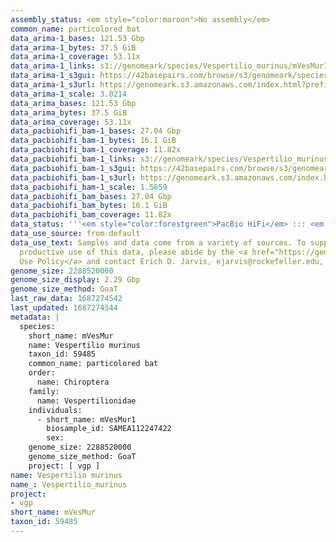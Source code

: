 ```yaml
---
assembly_status: <em style="color:maroon">No assembly</em>
common_name: particolored bat
data_arima-1_bases: 121.53 Gbp
data_arima-1_bytes: 37.5 GiB
data_arima-1_coverage: 53.11x
data_arima-1_links: s3://genomeark/species/Vespertilio_murinus/mVesMur1/genomic_data/arima/<br>
data_arima-1_s3gui: https://42basepairs.com/browse/s3/genomeark/species/Vespertilio_murinus/mVesMur1/genomic_data/arima/
data_arima-1_s3url: https://genomeark.s3.amazonaws.com/index.html?prefix=species/Vespertilio_murinus/mVesMur1/genomic_data/arima/
data_arima-1_scale: 3.0214
data_arima_bases: 121.53 Gbp
data_arima_bytes: 37.5 GiB
data_arima_coverage: 53.11x
data_pacbiohifi_bam-1_bases: 27.04 Gbp
data_pacbiohifi_bam-1_bytes: 16.1 GiB
data_pacbiohifi_bam-1_coverage: 11.82x
data_pacbiohifi_bam-1_links: s3://genomeark/species/Vespertilio_murinus/mVesMur1/genomic_data/pacbio_hifi/<br>
data_pacbiohifi_bam-1_s3gui: https://42basepairs.com/browse/s3/genomeark/species/Vespertilio_murinus/mVesMur1/genomic_data/pacbio_hifi/
data_pacbiohifi_bam-1_s3url: https://genomeark.s3.amazonaws.com/index.html?prefix=species/Vespertilio_murinus/mVesMur1/genomic_data/pacbio_hifi/
data_pacbiohifi_bam-1_scale: 1.5659
data_pacbiohifi_bam_bases: 27.04 Gbp
data_pacbiohifi_bam_bytes: 16.1 GiB
data_pacbiohifi_bam_coverage: 11.82x
data_status: '''<em style="color:forestgreen">PacBio HiFi</em> ::: <em style="color:forestgreen">Arima</em>'''
data_use_source: from-default
data_use_text: Samples and data come from a variety of sources. To support fair and
  productive use of this data, please abide by the <a href="https://genome10k.soe.ucsc.edu/data-use-policies/">Data
  Use Policy</a> and contact Erich D. Jarvis, ejarvis@rockefeller.edu, with any questions.
genome_size: 2288520000
genome_size_display: 2.29 Gbp
genome_size_method: GoaT
last_raw_data: 1687274542
last_updated: 1687274544
metadata: |
  species:
    short_name: mVesMur
    name: Vespertilio murinus
    taxon_id: 59485
    common_name: particolored bat
    order:
      name: Chiroptera
    family:
      name: Vespertilionidae
    individuals:
      - short_name: mVesMur1
        biosample_id: SAMEA112247422
        sex:
    genome_size: 2288520000
    genome_size_method: GoaT
    project: [ vgp ]
name: Vespertilio murinus
name_: Vespertilio_murinus
project:
- vgp
short_name: mVesMur
taxon_id: 59485
---
```

